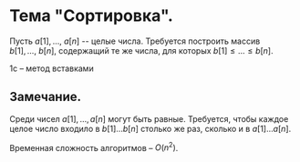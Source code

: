 # Тема "Сортировка".

Пусть $a[1], \dots,\ a[n]$ -- целые числа. Требуется построить массив $b[1], \dots,\ b[n]$, содержащий те же числа, для которых $b[1] \le \dots \le b[n]$.

1c – метод вставками

## Замечание. 
Среди чисел $a[1], \dots, a[n]$ могут быть равные. Требуется, чтобы каждое целое число входило в $b[1] \dots b[n]$ столько же раз, сколько и в $a[1] \dots a[n]$.

Временная сложность алгоритмов – $O(n^2)$.
